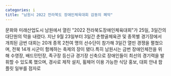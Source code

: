 ```yaml
---
categories: i
title: "남원시 2022 전라북도 장애인체육대회 감동의 폐막"
---
```

문화와 미래산업도시 남원에서 열린 "2022 전라북도장애인체육대회"가 25일, 3일간의 대단원의 막을 내렸다. 지난 9월 23일부터 3일간 춘향골체육관 및 종목별 경기장에서 개최된 금번 대회는 20개 종목 2천여 명의 선수단이 참가해 3일간 열띤 경쟁을 펼쳤으며, 전북 14개 시군이 함께하는 축제의 장이 됐다.특히 남원시는 금번 장애인체전을 위해 수영장, 배드민턴장, 족구장 등신규 경기장 신축으로 장애인들이 최선의 경기력을 발휘할 수 있도록 했으며, 경사로 제작 설치, 휠체어 이용 가능한 식당 홍보, 대회 안내 팜플릿 일부를 점자로